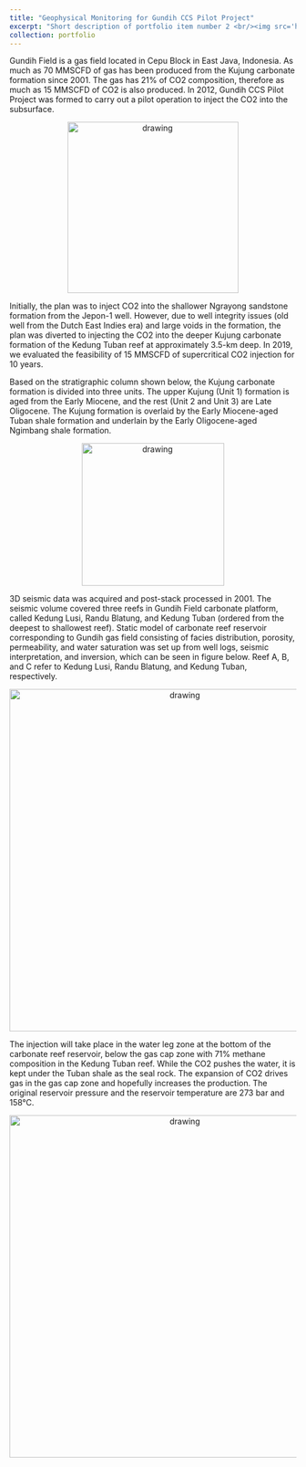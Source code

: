 ```yaml
---
title: "Geophysical Monitoring for Gundih CCS Pilot Project"
excerpt: "Short description of portfolio item number 2 <br/><img src='https://user-images.githubusercontent.com/51282928/133957849-a803aceb-484e-4cef-9aa4-092dc28543cb.png'>"
collection: portfolio
---
```


Gundih Field is a gas field located in Cepu Block in East Java, Indonesia. As much as 70 MMSCFD of gas has been produced from the Kujung carbonate formation since 2001. The gas has 21% of CO2 composition, therefore as much as 15 MMSCFD of CO2 is also produced. In 2012, Gundih CCS Pilot Project was formed to carry out a pilot operation to inject the CO2 into the subsurface. 

<p align="center">
<img src="https://user-images.githubusercontent.com/51282928/133955908-9e43ccd8-2ac1-4a07-b5ba-523d5299b784.png" alt="drawing" width="300"/>
</p>

Initially, the plan was to inject CO2 into the shallower Ngrayong sandstone formation from the Jepon-1 well. However, due to well integrity issues (old well from the Dutch East Indies era) and large voids in the formation, the plan was diverted to injecting the CO2 into the deeper Kujung carbonate formation of the Kedung Tuban reef at approximately 3.5-km deep. In 2019, we evaluated the feasibility of 15 MMSCFD of supercritical CO2 injection for 10 years. 

Based on the stratigraphic column shown below, the Kujung carbonate formation is divided into three units. The upper Kujung (Unit 1) formation is aged from the Early Miocene, and the rest (Unit 2 and Unit 3) are Late Oligocene. The Kujung formation is overlaid by the Early Miocene-aged Tuban shale formation and underlain by the Early Oligocene-aged Ngimbang shale formation.  

<p align="center">
<img src="https://user-images.githubusercontent.com/51282928/133957392-512e4df4-6ce7-41aa-9b56-9e6a40b71ba9.png" alt="drawing" width="250"/>
</p>

3D seismic data was acquired and post-stack processed in 2001. The seismic volume covered three reefs in Gundih Field carbonate platform, called Kedung Lusi, Randu Blatung, and Kedung Tuban (ordered from the deepest to shallowest reef). Static model of carbonate reef reservoir corresponding to Gundih gas field consisting of facies distribution, porosity, permeability, and water saturation was set up from well logs, seismic interpretation, and inversion, which can be seen in figure below. Reef A, B, and C refer to Kedung Lusi, Randu Blatung, and Kedung Tuban, respectively.

<p align="center">
<img src="https://user-images.githubusercontent.com/51282928/133957587-efb6ba77-b697-4ce4-9fb9-9b8674a8354b.png" alt="drawing" width="600"/>
</p>

The injection will take place in the water leg zone at the bottom of the carbonate reef reservoir, below the gas cap zone with 71% methane composition in the Kedung Tuban reef. While the CO2 pushes the water, it is kept under the Tuban shale as the seal rock. The expansion of CO2 drives gas in the gas cap zone and hopefully increases the production. The original reservoir pressure and the reservoir temperature are 273 bar and 158°C. 

<p align="center">
<img src="https://user-images.githubusercontent.com/51282928/133957849-a803aceb-484e-4cef-9aa4-092dc28543cb.png" alt="drawing" width="600"/>
</p>

